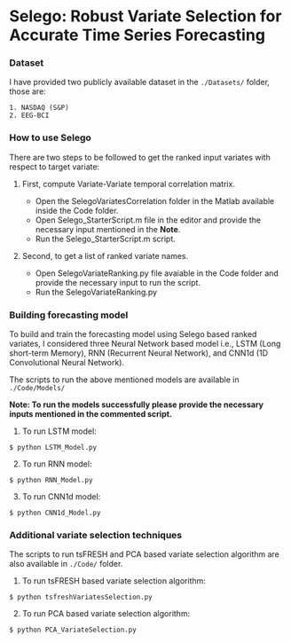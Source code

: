 # Selego: Robust Variate Selection for Accurate Time Series Forecasting

### Dataset

I have provided two publicly available dataset in the ` ./Datasets/ ` folder, those are:

	1. NASDAQ (S&P)
	2. EEG-BCI

### How to use Selego

There are two steps to be followed to get the ranked input variates with respect to target variate:

1. First, compute Variate-Variate temporal correlation matrix.
	* Open the SelegoVariatesCorrelation folder in the Matlab available inside the Code folder.
	* Open Selego_StarterScript.m file in the editor and provide the necessary input mentioned in the **Note**.
	* Run the Selego_StarterScript.m script.

2. Second, to get a list of ranked variate names.
	* Open SelegoVariateRanking.py file avaiable in the Code folder and provide the necessary input to run the script.
	* Run the SelegoVariateRanking.py
	
### Building forecasting model

To build and train the forecasting model using Selego based ranked variates, I considered three Neural Network based model i.e., LSTM 
(Long short-term Memory), RNN (Recurrent Neural Network), and CNN1d (1D Convolutional Neural Network).

The scripts to run the above mentioned models are available in ` ./Code/Models/ `

**Note: To run the models successfully please provide the necessary inputs mentioned in the commented script.**

1. To run LSTM model:
```
$ python LSTM_Model.py
```

2. To run RNN model:
```
$ python RNN_Model.py
```

3. To run CNN1d model:
```
$ python CNN1d_Model.py
```

### Additional variate selection techniques

The scripts to run tsFRESH and PCA based variate selection algorithm are also available in ` ./Code/ ` folder.

1. To run tsFRESH based variate selection algorithm:
```
$ python tsfreshVariatesSelection.py
```

2. To run PCA based variate selection algorithm:
```
$ python PCA_VariateSelection.py
```
